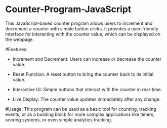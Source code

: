 # Counter-Program-JavaScript
This JavaScript-based counter program allows users to increment and decrement a counter with simple button clicks. It provides a user-friendly interface for interacting with the counter value, which can be displayed on the webpage.

#Features:
* Increment and Decrement: Users can increase or decrease the counter value.

* Reset Function: A reset button to bring the counter back to its initial value.

* Interactive UI: Simple buttons that interact with the counter in real-time.

* Live Display: The counter value updates immediately after any change.

#Usage:
This program can be used as a basic tool for counting, tracking events, or as a building block for more complex applications like timers, scoring systems, or even simple analytics tracking.
